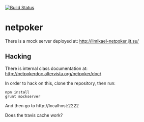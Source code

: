 [![Build Status](https://travis-ci.org/limikael/netpoker.svg?branch=master)](https://travis-ci.org/limikael/netpoker)

netpoker
========

There is a mock server deployed at: http://limikael-netpoker.jit.su/

Hacking
-------

There is internal class documentation at: http://netpokerdoc.altervista.org/netpoker/doc/

In order to hack on this, clone the repository, then run:

    npm install
    grunt mockserver

And then go to http://localhost:2222

Does the travis cache work?

